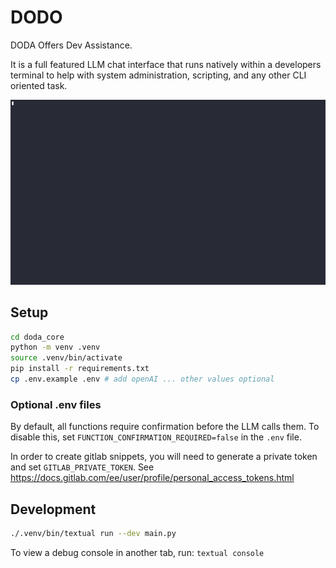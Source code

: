 # DODO

DODA Offers Dev Assistance.

It is a full featured LLM chat interface that runs natively within a developers terminal to help with system administration, scripting, and any other CLI oriented task.

![doda-gif](doda-intro.gif)

## Setup

```bash
cd doda_core
python -m venv .venv
source .venv/bin/activate
pip install -r requirements.txt
cp .env.example .env # add openAI ... other values optional
```

### Optional .env files

By default, all functions require confirmation before the LLM calls them.
To disable this, set `FUNCTION_CONFIRMATION_REQUIRED=false` in the `.env` file.

In order to create gitlab snippets, you will need to generate a private token and set `GITLAB_PRIVATE_TOKEN`. See https://docs.gitlab.com/ee/user/profile/personal_access_tokens.html

## Development

```bash
./.venv/bin/textual run --dev main.py
```

To view a debug console in another tab, run:
`textual console`
